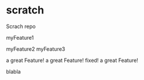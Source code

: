 # scratch
Scrach repo


myFeature1

myFeature2
myFeature3

a great Feature!
a great Feature! fixed!
a great Feature!

blabla
